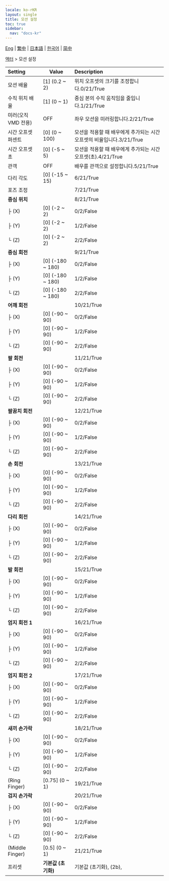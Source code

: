 ```yaml
---
locale: ko-rKR
layout: single
title: 모션 설정
toc: true
sidebar:
  nav: "docs-kr"
---
```

[Eng](/dancexr/menu/2025.4/actor/actor_motion) | [繁中](/tw/dancexr/menu/2025.4/actor/actor_motion) | [日本語](/jp/dancexr/menu/2025.4/actor/actor_motion) | [한국어](/kr/dancexr/menu/2025.4/actor/actor_motion) | [简中](/zh/dancexr/menu/2025.4/actor/actor_motion)

[액터](../menu#액터) > 모션 설정



| Setting | Value | Description |
| :--- | --- | :--- |
| 모션 배율 | [1] (0.2 ~ 2) | 위치 오프셋의 크기를 조정합니다.0/21/True
| 수직 위치 배율 | [1] (0 ~ 1) | 중심 본의 수직 움직임을 줄입니다.1/21/True
| 미러(오직 VMD 전용) | OFF | 좌우 모션을 미러링합니다.2/21/True
| 시간 오프셋 퍼센트 | [0] (0 ~ 100) | 모션을 적용할 때 배우에게 추가되는 시간 오프셋의 비율입니다.3/21/True
| 시간 오프셋 초 | [0] (-5 ~ 5) | 모션을 적용할 때 배우에게 추가되는 시간 오프셋(초).4/21/True
| 관객 | OFF | 배우를 관객으로 설정합니다.5/21/True
| 다리 각도 | [0] (-15 ~ 15) | 6/21/True
| 포즈 조정 || 7/21/True
| **중심 위치** | | 8/21/True
| ├ (X) | [0] (-2 ~ 2) | 0/2/False
| ├ (Y) | [0] (-2 ~ 2) | 1/2/False
| └ (Z) | [0] (-2 ~ 2) | 2/2/False
| **중심 회전** | | 9/21/True
| ├ (X) | [0] (-180 ~ 180) | 0/2/False
| ├ (Y) | [0] (-180 ~ 180) | 1/2/False
| └ (Z) | [0] (-180 ~ 180) | 2/2/False
| **어깨 회전** | | 10/21/True
| ├ (X) | [0] (-90 ~ 90) | 0/2/False
| ├ (Y) | [0] (-90 ~ 90) | 1/2/False
| └ (Z) | [0] (-90 ~ 90) | 2/2/False
| **팔 회전** | | 11/21/True
| ├ (X) | [0] (-90 ~ 90) | 0/2/False
| ├ (Y) | [0] (-90 ~ 90) | 1/2/False
| └ (Z) | [0] (-90 ~ 90) | 2/2/False
| **팔꿈치 회전** | | 12/21/True
| ├ (X) | [0] (-90 ~ 90) | 0/2/False
| ├ (Y) | [0] (-90 ~ 90) | 1/2/False
| └ (Z) | [0] (-90 ~ 90) | 2/2/False
| **손 회전** | | 13/21/True
| ├ (X) | [0] (-90 ~ 90) | 0/2/False
| ├ (Y) | [0] (-90 ~ 90) | 1/2/False
| └ (Z) | [0] (-90 ~ 90) | 2/2/False
| **다리 회전** | | 14/21/True
| ├ (X) | [0] (-90 ~ 90) | 0/2/False
| ├ (Y) | [0] (-90 ~ 90) | 1/2/False
| └ (Z) | [0] (-90 ~ 90) | 2/2/False
| **발 회전** | | 15/21/True
| ├ (X) | [0] (-90 ~ 90) | 0/2/False
| ├ (Y) | [0] (-90 ~ 90) | 1/2/False
| └ (Z) | [0] (-90 ~ 90) | 2/2/False
| **엄지 회전 1** | | 16/21/True
| ├ (X) | [0] (-90 ~ 90) | 0/2/False
| ├ (Y) | [0] (-90 ~ 90) | 1/2/False
| └ (Z) | [0] (-90 ~ 90) | 2/2/False
| **엄지 회전 2** | | 17/21/True
| ├ (X) | [0] (-90 ~ 90) | 0/2/False
| ├ (Y) | [0] (-90 ~ 90) | 1/2/False
| └ (Z) | [0] (-90 ~ 90) | 2/2/False
| **새끼 손가락** | | 18/21/True
| ├ (X) | [0] (-90 ~ 90) | 0/2/False
| ├ (Y) | [0] (-90 ~ 90) | 1/2/False
| └ (Z) | [0] (-90 ~ 90) | 2/2/False
| (Ring Finger) | [0.75] (0 ~ 1) | 19/21/True
| **검지 손가락** | | 20/21/True
| ├ (X) | [0] (-90 ~ 90) | 0/2/False
| ├ (Y) | [0] (-90 ~ 90) | 1/2/False
| └ (Z) | [0] (-90 ~ 90) | 2/2/False
| (Middle Finger) | [0.5] (0 ~ 1) | 21/21/True
| 프리셋 | **기본값 (초기화)** | 기본값 (초기화), (2b),  |
